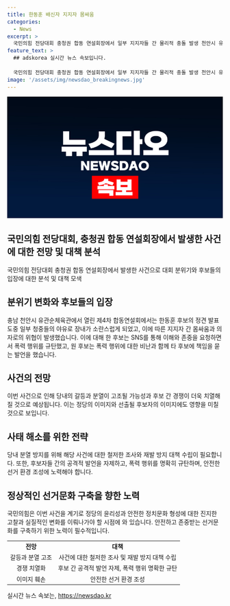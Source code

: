 ```yaml
---
title: 한동훈 배신자 지지자 몸싸움
categories:
  - News
excerpt: >
  국민의힘 전당대회 충청권 합동 연설회장에서 일부 지지자들 간 물리적 충돌 발생 천안시 유관순체육관에서 열린 제4차 합동연설회에서 한동훈 후보의 발표 도중 일부 청중들의 야유로 소란스러워짐. 충돌 발생, 의자 집어던지기까지. 후보들 SNS를 통해 상황 해명과 용납 불가능한 폭력에 대한 입장 표명.
feature_text: >
  ## adskorea 실시간 뉴스 속보입니다.

  국민의힘 전당대회 충청권 합동 연설회장에서 일부 지지자들 간 물리적 충돌 발생 천안시 유관순체육관에서 열린 제4차 합동연설회에서 한동훈 후보의 발표 도중 일부 청중들의 야유로 소란스러워짐. 충돌 발생, 의자 집어던지기까지. 후보들 SNS를 통해 상황 해명과 용납 불가능한 폭력에 대한 입장 표명.
image: '/assets/img/newsdao_breakingnews.jpg'
---
```


<p><img src="/assets/img/newsdao_breakingnews.jpg" alt="adskorea 속보" /></p>

<h2>국민의힘 전당대회, 충청권 합동 연설회장에서 발생한 사건에 대한 전망 및 대책 분석</h2>

<p data-ke-size="size16">국민의힘 전당대회 충청권 합동 연설회장에서 발생한 사건으로 대회 분위기와 후보들의 입장에 대한 분석 및 대책 모색</p>

<h2 data-ke-size="size26">분위기 변화와 후보들의 입장</h2>

<p data-ke-size="size16">충남 천안시 유관순체육관에서 열린 제4차 합동연설회에서는 한동훈 후보의 정견 발표 도중 일부 청중들의 야유로 장내가 소란스럽게 되었고, 이에 따른 지지자 간 몸싸움과 의자로의 위협이 발생했습니다. 이에 대해 한 후보는 SNS를 통해 이해와 존중을 요청하면서 폭력 행위를 규탄했고, 원 후보는 폭력 행위에 대한 비난과 함께 타 후보에 책임을 묻는 발언을 했습니다.</p>

<h2 data-ke-size="size26">사건의 전망</h2>

<p data-ke-size="size16">이번 사건으로 인해 당내의 갈등과 분열이 고조될 가능성과 후보 간 경쟁이 더욱 치열해질 것으로 예상됩니다. 이는 정당의 이미지와 선출될 후보자의 이미지에도 영향을 미칠 것으로 보입니다.</p>

<h2 data-ke-size="size26">사태 해소를 위한 전략</h2>

<p data-ke-size="size16">당내 분열 방지를 위해 해당 사건에 대한 철저한 조사와 재발 방지 대책 수립이 필요합니다. 또한, 후보자들 간의 공격적 발언을 자제하고, 폭력 행위를 명확히 규탄하며, 안전한 선거 환경 조성에 노력해야 합니다.</p>

<h2 data-ke-size="size26">정상적인 선거문화 구축을 향한 노력</h2>

<p data-ke-size="size16">국민의힘은 이번 사건을 계기로 정당의 윤리성과 안전한 정치문화 형성에 대한 진지한 고찰과 실질적인 변화를 이뤄나가야 할 시점에 와 있습니다. 안전하고 존중받는 선거문화를 구축하기 위한 노력이 필수적입니다.</p>

<table>
  <tbody>
    <tr>
      <td style="text-align: center; height: 17px;"><b>전망</b></td>
      <td style="text-align: center; height: 17px;"><b>대책</b></td>
    </tr>
    <tr>
      <td style="text-align: center; height: 17px;">갈등과 분열 고조</td>
      <td style="text-align: center; height: 17px;">사건에 대한 철저한 조사 및 재발 방지 대책 수립</td>
    </tr>
    <tr>
      <td style="text-align: center; height: 17px;">경쟁 치열화</td>
      <td style="text-align: center; height: 17px;">후보 간 공격적 발언 자제, 폭력 행위 명확한 규탄</td>
    </tr>
    <tr>
      <td style="text-align: center; height: 17px;">이미지 훼손</td>
      <td style="text-align: center; height: 17px;">안전한 선거 환경 조성</td>
    </tr>
  </tbody>
</table>
실시간 뉴스 속보는, <a href="https://newsdao.kr" rel="dofollow">https://newsdao.kr</a>


